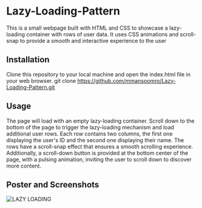 # Lazy-Loading-Pattern
This is a small webpage built with HTML and CSS to showcase a lazy-loading container with rows of user data. It uses CSS animations and scroll-snap to provide a smooth and interactive experience to the user

## Installation
Clone this repository to your local machine and open the index.html file in your web browser.
git clone https://github.com/mmansoomro/Lazy-Loading-Pattern.git

## Usage 
The page will load with an empty lazy-loading container. Scroll down to the bottom of the page to trigger the lazy-loading mechanism and load additional user rows.
Each row contains two columns, the first one displaying the user's ID and the second one displaying their name. The rows have a scroll-snap effect that ensures a smooth scrolling experience.
Additionally, a scroll-down button is provided at the bottom center of the page, with a pulsing animation, inviting the user to scroll down to discover more content.

## Poster and Screenshots
![LAZY LOADING](https://github.com/ammansoomro/Lazy-Loading-Pattern/assets/63865428/237ed451-a6f6-4f9f-869b-aa1b8ad26ee4)
